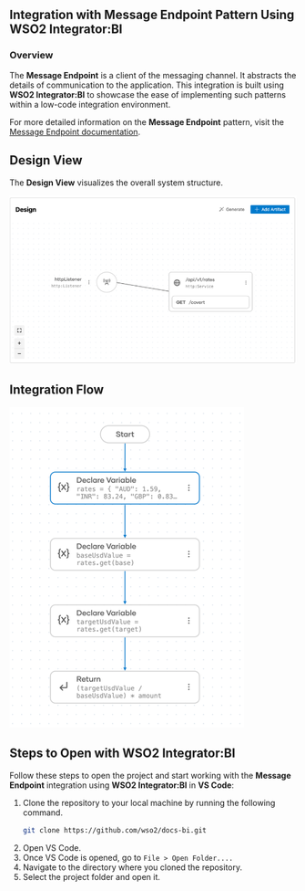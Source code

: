 ## Integration with  Message Endpoint Pattern Using WSO2 Integrator:BI

### Overview

The **Message Endpoint** is a client of the messaging channel. It abstracts the details of communication to the application. 
This integration is built using **WSO2 Integrator:BI** to showcase the ease of implementing such patterns within a low-code integration environment.

For more detailed information on the **Message Endpoint** pattern, visit the [Message Endpoint documentation](https://www.enterpriseintegrationpatterns.com/patterns/messaging/MessageEndpoint.html).

## Design View

The **Design View** visualizes the overall system structure.

![Design View](design.png)

## Integration Flow

![Flow Diagram](flow.png)

## Steps to Open with WSO2 Integrator:BI

Follow these steps to open the project and start working with the **Message Endpoint** integration using **WSO2 Integrator:BI** in **VS Code**:

1. Clone the repository to your local machine by running the following command.
   ```bash
   git clone https://github.com/wso2/docs-bi.git
   ```
2. Open VS Code.
3. Once VS Code is opened, go to `File > Open Folder....`
4. Navigate to the directory where you cloned the repository.
5. Select the project folder and open it.
